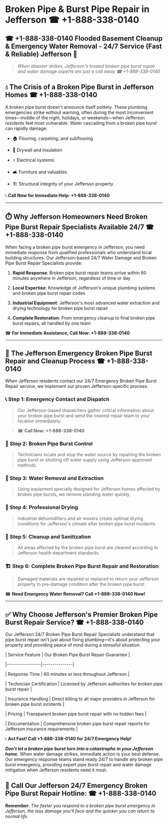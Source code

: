 # Broken Pipe & Burst Pipe Repair in Jefferson ☎ +1-888-338-0140  
## ☎ +1-888-338-0140 Flooded Basement Cleanup & Emergency Water Removal - 24/7 Service (Fast & Reliable) Jefferson 🚨  

> *When disaster strikes, Jefferson's trusted broken pipe burst repair and water damage experts are just a call away ☎ +1-888-338-0140*  

## 💧 The Crisis of a Broken Pipe Burst in Jefferson Homes ☎ +1-888-338-0140  

A broken pipe burst doesn't announce itself politely. These plumbing emergencies strike without warning, often during the most inconvenient times—middle of the night, holidays, or weekends—when Jefferson residents feel most vulnerable. Water cascading from a broken pipe burst can rapidly damage:  

* 🏠 Flooring, carpeting, and subflooring  
* 🧱 Drywall and insulation  
* ⚡ Electrical systems  
* 🛋️ Furniture and valuables  
* 🏗️ Structural integrity of your Jefferson property  

📞 **Call Now for Immediate Help: +1-888-338-0140**  

---  

## ⏱️ Why Jefferson Homeowners Need Broken Pipe Burst Repair Specialists Available 24/7 ☎ +1-888-338-0140  

When facing a broken pipe burst emergency in Jefferson, you need immediate response from qualified professionals who understand local building structures. Our Jefferson-based 24/7 Water Damage and Broken Pipe Burst Repair Specialists provide:  

1. **Rapid Response**: Broken pipe burst repair teams arrive within 60 minutes anywhere in Jefferson, regardless of time or day  
2. **Local Expertise**: Knowledge of Jefferson's unique plumbing systems and broken pipe burst repair codes  
3. **Industrial Equipment**: Jefferson's most advanced water extraction and drying technology for broken pipe burst repair  
4. **Complete Restoration**: From emergency cleanup to final broken pipe burst repairs, all handled by one team  

☎ **For Immediate Assistance, Call Now: +1-888-338-0140**  

---  

## 🔧 The Jefferson Emergency Broken Pipe Burst Repair and Cleanup Process ☎ +1-888-338-0140  

When Jefferson residents contact our 24/7 Emergency Broken Pipe Burst Repair service, we implement our proven Jefferson-specific process:  

### 📞 Step 1: Emergency Contact and Dispatch  
> Our Jefferson-based dispatchers gather critical information about your broken pipe burst and send the nearest repair team to your location immediately.  
> ☎ **Call Now: +1-888-338-0140**  

### 🚿 Step 2: Broken Pipe Burst Control  
> Technicians locate and stop the water source by repairing the broken pipe burst or shutting off water supply using Jefferson-approved methods.  

### 🌊 Step 3: Water Removal and Extraction  
> Using equipment specially designed for Jefferson homes affected by broken pipe bursts, we remove standing water quickly.  

### 💨 Step 4: Professional Drying  
> Industrial dehumidifiers and air movers create optimal drying conditions for Jefferson's climate after broken pipe burst incidents.  

### 🧼 Step 5: Cleanup and Sanitization  
> All areas affected by the broken pipe burst are cleaned according to Jefferson health department standards.  

### 🏗️ Step 6: Complete Broken Pipe Burst Repair and Restoration  
> Damaged materials are repaired or replaced to return your Jefferson property to pre-damage condition after the broken pipe burst.  

☎ **Need Emergency Water Removal? Call +1-888-338-0140 Now!**  

---  

## ✅ Why Choose Jefferson's Premier Broken Pipe Burst Repair Service? ☎ +1-888-338-0140  

Our Jefferson 24/7 Broken Pipe Burst Repair Specialists understand that pipe burst repair isn't just about fixing plumbing—it's about protecting your property and providing peace of mind during a stressful situation.  

| Service Feature | Our Broken Pipe Burst Repair Guarantee |  
|-----------------|---------------|  
| Response Time | 60 minutes or less throughout Jefferson |  
| Technician Certification | Licensed by Jefferson authorities for broken pipe burst repair |  
| Insurance Handling | Direct billing to all major providers in Jefferson for broken pipe burst incidents |  
| Pricing | Transparent broken pipe burst repair with no hidden fees |  
| Documentation | Comprehensive broken pipe burst repair reports for Jefferson insurance requirements |  

📞 **Act Fast! Call +1-888-338-0140 for 24/7 Emergency Help!**  

***Don't let a broken pipe burst turn into a catastrophe in your Jefferson home.*** When water damage strikes, immediate action is your best defense. Our emergency response teams stand ready 24/7 to handle any broken pipe burst emergency, providing expert pipe burst repair and water damage mitigation when Jefferson residents need it most.  

## 📱 Call Our Jefferson 24/7 Emergency Broken Pipe Burst Repair Hotline: ☎ +1-888-338-0140  

**Remember**: *The faster you respond to a broken pipe burst emergency in Jefferson, the less damage you'll face and the quicker you can return to normal life.*
